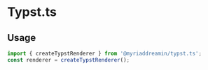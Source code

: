 # Typst.ts

## Usage

```typescript
import { createTypstRenderer } from '@myriaddreamin/typst.ts';
const renderer = createTypstRenderer();
```

